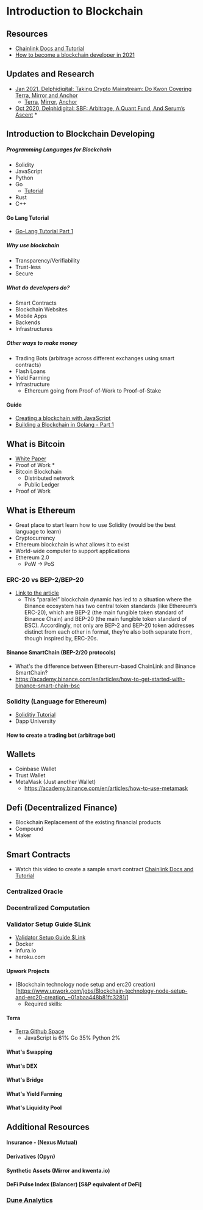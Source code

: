 # Introduction to Blockchain

## Resources
* [Chainlink Docs and Tutorial](https://docs.chain.link/docs/beginners-tutorial/)
* [How to become a blockchain developer in 2021](https://www.youtube.com/watch?v=OwSl2xwl2-w)

## Updates and Research
* [Jan 2021, Delphidigital: Taking Crypto Mainstream: Do Kwon Covering Terra, Mirror and Anchor](https://www.delphidigital.io/podcasts/taking-crypto-mainstream-do-kwon-covering-terra-mirror-and-anchor/)
    * [Terra](https://twitter.com/terra_money), [Mirror](https://twitter.com/mirror_protocol), [Anchor](https://twitter.com/anchor_protocol)
* [Oct 2020, Delphidigital: SBF: Arbitrage, A Quant Fund, And Serum’s Ascent](https://www.delphidigital.io/podcasts/sbf-arbitrage-a-quant-fund-and-serums-ascent/)
    * 

## Introduction to Blockchain Developing
##### Programming Languages for Blockchain
* Solidity
* JavaScript
* Python
* Go
    * [Tutorial](https://www.youtube.com/watch?v=uCR_A-Bphl0)
* Rust
* C++

#### Go Lang Tutorial
* [Go-Lang Tutorial Part 1](https://www.youtube.com/watch?v=uCR_A-Bphl0)

##### Why use blockchain
* Transparency/Verifiability
* Trust-less
* Secure

##### What do developers do?
* Smart Contracts
* Blockchain Websites
* Mobile Apps
* Backends
* Infrastructures

##### Other ways to make money
* Trading Bots (arbitrage across different exchanges using smart contracts)
* Flash Loans
* Yield Farming
* Infrastructure
    * Ethereum going from Proof-of-Work to Proof-of-Stake


#### Guide
* [Creating a blockchain with JavaScript](https://www.youtube.com/watch?v=zVqczFZr124)
* [Building a Blockchain in Golang - Part 1](https://www.youtube.com/watch?v=mYlHT9bB6OE)

## What is Bitcoin
* [White Paper](https://bitcoin.org/bitcoin.pdf)
* Proof of Work
  * 
* Bitcoin Blockchain
  * Distributed network
  * Public Ledger
* Proof of Work


## What is Ethereum
* Great place to start learn how to use Solidity (would be the best language to learn)
* Cryptocurrency
* Ethereum blockchain is what allows it to exist
* World-wide computer to support applications
* Ethereum 2.0
    * PoW -> PoS

### ERC-20 vs BEP-2/BEP-20
* [Link to the article](https://defiprime.com/binance-smart-chain)
    * This “parallel” blockchain dynamic has led to a situation where the Binance ecosystem has two central token standards (like Ethereum’s ERC-20), which are BEP-2 (the main fungible token standard of Binance Chain) and BEP-20 (the main fungible token standard of BSC). Accordingly, not only are BEP-2 and BEP-20 token addresses distinct from each other in format, they’re also both separate from, though inspired by, ERC-20s.
   
#### Binance SmartChain (BEP-2/20 protocols)
* What's the difference between Ethereum-based ChainLink and Binance SmartChain?
* https://academy.binance.com/en/articles/how-to-get-started-with-binance-smart-chain-bsc


### Solidity (Language for Ethereum)
* [Soliditiy Tutorial](https://www.youtube.com/watch?v=ipwxYa-F1uY)
* Dapp University

#### How to create a trading bot (arbitrage bot)

## Wallets
* Coinbase Wallet
* Trust Wallet
* MetaMask (Just another Wallet)
    * https://academy.binance.com/en/articles/how-to-use-metamask

## Defi (Decentralized Finance)
* Blockchain Replacement of the existing financial products 
* Compound
* Maker


## Smart Contracts
* Watch this video to create a sample smart contract [Chainlink Docs and Tutorial](https://docs.chain.link/docs/beginners-tutorial/)
### Centralized Oracle
### Decentralized Computation
### Validator Setup Guide $Link
* [Validator Setup Guide $Link](https://www.youtube.com/watch?v=Irv8jncBFBo)
* Docker
* infura.io
* heroku.com


#### Upwork Projects
* (Blockchain technology node setup and erc20 creation)[https://www.upwork.com/jobs/Blockchain-technology-node-setup-and-erc20-creation_~01abaa448b81fc3281/]
    * Required skills: 


#### Terra
* [Terra Github Space](https://github.com/terra-project/core)
     * JavaScript is 61% Go 35% Python 2%

    
#### What's Swapping
#### What's DEX
#### What's Bridge
#### What's Yield Farming
#### What's Liquidity Pool

## Additional Resources
#### Insurance - (Nexus Mutual)
#### Derivatives (Opyn)
#### Synthetic Assets (Mirror and kwenta.io)
#### DeFi Pulse Index (Balancer) [S&P equivalent of DeFi]

### [Dune Analytics](https://duneanalytics.com/rlg195/index-coop-community)